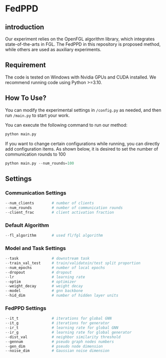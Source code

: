 # FedPPD
## introduction
Our experiment relies on the OpenFGL algorithm library, which integrates state-of-the-arts in FGL.
The FedPPD in this repository is proposed method, while others are used as auxiliary experiments.

## Requirement
The code is tested on Windows with Nvidia GPUs and CUDA installed. We recommend running code using Python >=3.10.


## How To Use?
You can modify the experimental settings in `/config.py` as needed, and then run `/main.py` to start your work.

You can execute the following command to run our method:
```python
python main.py
```

If you want to change certain configurations while running, you can directly add configuration items. As shown below, it is desired to set the number of communication rounds to 100
```python
python main.py --num_rounds=100
```

## Settings

### Communication Settings
```python
--num_clients        # number of clients
--num_rounds         # number of communication rounds
--client_frac        # client activation fraction
```

### Default Algorithm
```python
--fl_algorithm       # used fl/fgl algorithm
```


### Model and Task Settings
```python
--task               # downstream task
--train_val_test     # train/validatoin/test split proportion
--num_epochs         # number of local epochs
--dropout            # dropout
--lr                 # learning rate
--optim              # optimizer
--weight_decay       # weight decay
--model              # gnn backbone
--hid_dim            # number of hidden layer units
```

### FedPPD Settings
```python
--it_t               # iterations for global GNN
--it_g               # iterations for generator
--ir_t               # learning rate for global GNN
--ir_g               # learning rate for global generator
--dist_val           # neighbor similarity threshold
--gennum             # pseudo graph nodes numbers
--gen_dim            # pseudo node dimension
--noise_dim          # Gaussian noise dimension
```
